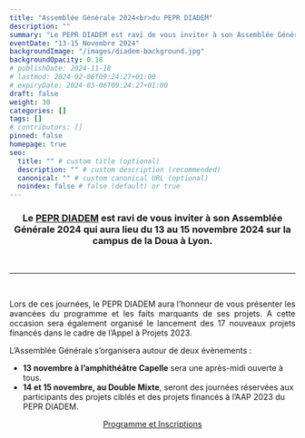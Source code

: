 ```yaml
---
title: "Assemblée Générale 2024<br>du PEPR DIADEM"
description: ""
summary: "Le PEPR DIADEM est ravi de vous inviter à son Assemblée Générale 2024 qui aura lieu du 13 au 15 novembre 2024 sur la campus de la Doua à Lyon."
eventDate: "13-15 Novembre 2024"
backgroundImage: "/images/diadem-background.jpg"
backgroundOpacity: 0.18
# publishDate: 2024-11-18
# lastmod: 2024-02-06T09:24:27+01:00
# expiryDate: 2024-03-06T09:24:27+01:00
draft: false
weight: 30
categories: []
tags: []
# contributors: []
pinned: false
homepage: true
seo:
  title: "" # custom title (optional)
  description: "" # custom description (recommended)
  canonical: "" # custom canonical URL (optional)
  noindex: false # false (default) or true
---
```


<div align="center"><h3>

Le <a href="https://pepr-diadem.fr" target="_blank">PEPR DIADEM</a> est ravi de vous inviter à son Assemblée Générale 2024 qui aura lieu du 13 au 15 novembre 2024 sur la campus de la Doua à Lyon.

</h3></div>

<br/>

<hr>

<br/>

<div align="justify">

Lors de ces journées, le PEPR DIADEM aura l’honneur de vous présenter les avancées du programme et les faits marquants de ses projets. A cette occasion sera également organisé le lancement des 17 nouveaux projets financés dans le cadre de l’Appel à Projets 2023.

</div>

L’Assemblée Générale s’organisera autour de deux évènements :

- **13 novembre à l’amphithéâtre Capelle** sera une après-midi ouverte à tous.
- **14 et 15 novembre, au Double Mixte**, seront des journées réservées aux participants des projets ciblés et des projets financés à l’AAP 2023 du PEPR DIADEM.

<p align="center"><a class="btn btn-primary rounded-pill mt-2" href="https://journee-diadem.sciencesconf.org/" role="button">Programme et Inscriptions</a></p>

<br/>

<br/>
